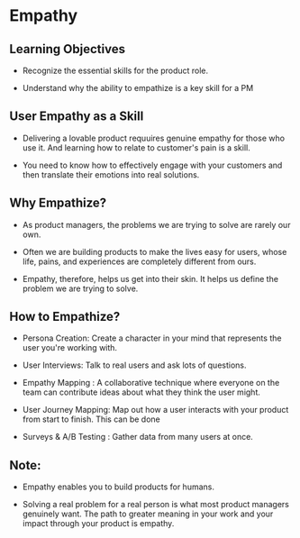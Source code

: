 # Empathy

## Learning Objectives

 - Recognize the essential skills for the product role.

 - Understand why the ability to empathize is a key skill for a PM

 ## User Empathy as a Skill

  - Delivering a lovable product requuires genuine empathy for those who use it. And learning how to relate to customer's pain is a skill. 

  - You need to know how to effectively engage with your customers and then translate their emotions into real solutions.

## Why Empathize?

  - As product managers, the problems we are trying to solve are rarely our own.

  - Often we are building products to make the lives easy for users, whose life, pains, and experiences are completely different from ours.

  - Empathy, therefore, helps us get into their skin. It helps us define the problem we are trying to solve.


## How to Empathize?

  - Persona Creation: Create a character in your mind that represents the user you're working with.

  - User Interviews: Talk to real users and ask lots of questions.

  - Empathy Mapping : A collaborative technique where everyone on the team can contribute ideas about what they think the user might.

  - User Journey Mapping: Map out how a user interacts with your product from start to finish. This can be done

  - Surveys & A/B Testing : Gather data from many users at once.


## Note:

  - Empathy enables you to build products for humans.

  - Solving a real problem for a real person is what most product managers genuinely want. The path to greater meaning in your work and your impact through your product is empathy.